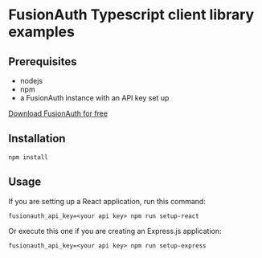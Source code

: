 # FusionAuth Typescript client library examples

## Prerequisites

* nodejs
* npm
* a FusionAuth instance with an API key set up

[Download FusionAuth for free](https://fusionauth.io/download)

## Installation

```
npm install
```

## Usage

If you are setting up a React application, run this command:

```
fusionauth_api_key=<your api key> npm run setup-react
```

Or execute this one if you are creating an Express.js application:

```
fusionauth_api_key=<your api key> npm run setup-express
```
